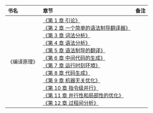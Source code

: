 |书名|章节|备注|
|:---|:--|:---:
《编译原理》|[《第 1 章 引论》]()<br>[《第 2 章 一个简单的语法制导翻译器》]()<br>[《第 3 章 词法分析》]()<br>[《第 4 章 语法分析》]()<br>[《第 5 章 语法制导的翻译》]()<br>[《第 6 章 中间代码的生成》]()<br>[《第 7 章 运行时刻环境》]()<br>[《第 8 章 代码生成》]()<br>[《第 9 章 机器无关优化》]()<br>[《第 10 章 指令级并行》]()<br>[《第 11 章 并行性和局部性的优化》]()<br>[《第 12 章 过程间分析》]()<br>|

